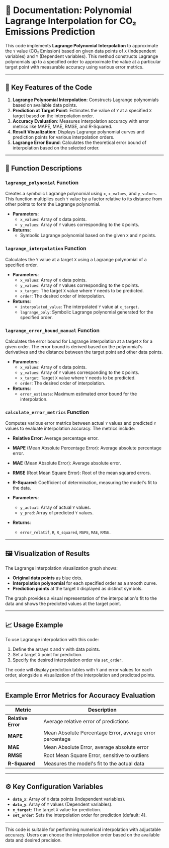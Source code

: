# 📘 Documentation: Polynomial Lagrange Interpolation for CO₂ Emissions Prediction

This code implements **Lagrange Polynomial Interpolation** to approximate the `Y` value (CO₂ Emission) based on given data points of `X` (Independent variables) and `Y` (Dependent variables). This method constructs Lagrange polynomials up to a specified order to approximate the value at a particular target point with measurable accuracy using various error metrics.

---

## 📌 Key Features of the Code

1. **Lagrange Polynomial Interpolation**: Constructs Lagrange polynomials based on available data points.
2. **Prediction at Target Point**: Estimates the value of `Y` at a specified `X` target based on the interpolation order.
3. **Accuracy Evaluation**: Measures interpolation accuracy with error metrics like MAPE, MAE, RMSE, and R-Squared.
4. **Result Visualization**: Displays Lagrange polynomial curves and prediction points for various interpolation orders.
5. **Lagrange Error Bound**: Calculates the theoretical error bound of interpolation based on the selected order.

---

## 🔧 Function Descriptions

### `lagrange_polynomial` Function
Creates a symbolic Lagrange polynomial using `x`, `x_values`, and `y_values`. This function multiplies each `Y` value by a factor relative to its distance from other points to form the Lagrange polynomial.

- **Parameters**:
  - `x_values`: Array of `X` data points.
  - `y_values`: Array of `Y` values corresponding to the `X` points.
- **Returns**:
  - Symbolic Lagrange polynomial based on the given `X` and `Y` points.

### `lagrange_interpolation` Function
Calculates the `Y` value at a target `X` using a Lagrange polynomial of a specified order.

- **Parameters**:
  - `x_values`: Array of `X` data points.
  - `y_values`: Array of `Y` values corresponding to the `X` points.
  - `x_target`: The target `X` value where `Y` needs to be predicted.
  - `order`: The desired order of interpolation.
- **Returns**:
  - `interpolated_value`: The interpolated `Y` value at `x_target`.
  - `lagrange_poly`: Symbolic Lagrange polynomial generated for the specified order.

### `lagrange_error_bound_manual` Function
Calculates the error bound for Lagrange interpolation at a target `X` for a given order. The error bound is derived based on the polynomial's derivatives and the distance between the target point and other data points.

- **Parameters**:
  - `x_values`: Array of `X` data points.
  - `y_values`: Array of `Y` values corresponding to the `X` points.
  - `x_target`: Target `X` value where `Y` needs to be predicted.
  - `order`: The desired order of interpolation.
- **Returns**:
  - `error_estimate`: Maximum estimated error bound for the interpolation.

### `calculate_error_metrics` Function
Computes various error metrics between actual `Y` values and predicted `Y` values to evaluate interpolation accuracy. The metrics include:
  - **Relative Error**: Average percentage error.
  - **MAPE** (Mean Absolute Percentage Error): Average absolute percentage error.
  - **MAE** (Mean Absolute Error): Average absolute error.
  - **RMSE** (Root Mean Square Error): Root of the mean squared errors.
  - **R-Squared**: Coefficient of determination, measuring the model's fit to the data.

- **Parameters**:
  - `y_actual`: Array of actual `Y` values.
  - `y_pred`: Array of predicted `Y` values.
- **Returns**:
  - `error_relatif`, `R`, `R_squared`, `MAPE`, `MAE`, `RMSE`.

---

## 🖼️ Visualization of Results

The Lagrange interpolation visualization graph shows:
- **Original data points** as blue dots.
- **Interpolation polynomial** for each specified order as a smooth curve.
- **Prediction points** at the target `X` displayed as distinct symbols.

The graph provides a visual representation of the interpolation's fit to the data and shows the predicted values at the target point.

---

## 📈 Usage Example

To use Lagrange interpolation with this code:
1. Define the arrays `X` and `Y` with data points.
2. Set a target `X` point for prediction.
3. Specify the desired interpolation order via `set_order`.

The code will display prediction tables with `Y` and error values for each order, alongside a visualization of the interpolation and predicted points.

---

## Example Error Metrics for Accuracy Evaluation

| Metric            | Description                                                  |
|-------------------|--------------------------------------------------------------|
| **Relative Error**| Average relative error of predictions                        |
| **MAPE**          | Mean Absolute Percentage Error, average error percentage     |
| **MAE**           | Mean Absolute Error, average absolute error                  |
| **RMSE**          | Root Mean Square Error, sensitive to outliers                |
| **R-Squared**     | Measures the model's fit to the actual data                  |

---

## ⚙️ Key Configuration Variables

- **`data_x`**: Array of `X` data points (Independent variables).
- **`data_y`**: Array of `Y` values (Dependent variables).
- **`x_target`**: The target `X` value for prediction.
- **`set_order`**: Sets the interpolation order for prediction (default: 4).

---

This code is suitable for performing numerical interpolation with adjustable accuracy. Users can choose the interpolation order based on the available data and desired precision.
